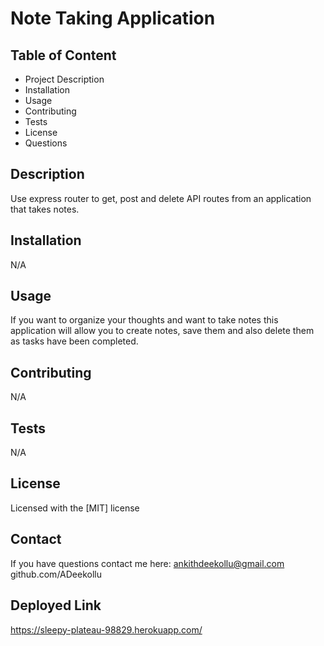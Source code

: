 
# Note Taking Application

## Table of Content
* Project Description
* Installation
* Usage  
* Contributing
* Tests
* License
* Questions

## Description
Use express router to get, post and delete API routes from an application that takes notes.

## Installation
 N/A

## Usage
If you want to organize your thoughts and want to take notes this application will allow you to create notes, save them and also delete them as tasks have been completed.

## Contributing
 N/A

## Tests
N/A

## License
Licensed with the [MIT] license

## Contact
If you have questions contact me here: 
ankithdeekollu@gmail.com
github.com/ADeekollu

## Deployed Link
https://sleepy-plateau-98829.herokuapp.com/